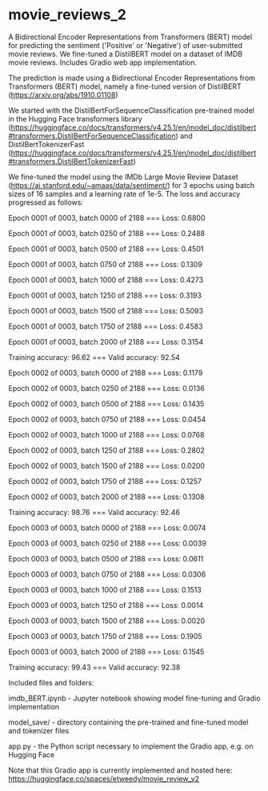# movie_reviews_2
A Bidirectional Encoder Representations from Transformers (BERT) model for predicting the sentiment ('Positive' or 'Negative') of user-submitted movie reviews.  We fine-tuned a DistilBERT model on a dataset of IMDB movie reviews. Includes Gradio web app implementation.

The prediction is made using a Bidirectional Encoder Representations from Transformers (BERT) model, namely a fine-tuned version of DistilBERT (https://arxiv.org/abs/1910.01108)

We started with the DistilBertForSequenceClassification pre-trained model in the Hugging Face transformers library (https://huggingface.co/docs/transformers/v4.25.1/en/model_doc/distilbert#transformers.DistilBertForSequenceClassification) and DistilBertTokenizerFast (https://huggingface.co/docs/transformers/v4.25.1/en/model_doc/distilbert#transformers.DistilBertTokenizerFast)

We fine-tuned the model using the IMDb Large Movie Review Dataset (https://ai.stanford.edu/~amaas/data/sentiment/) for 3 epochs using batch sizes of 16 samples and a learning rate of 1e-5. The loss and accuracy progressed as follows:

Epoch 0001 of 0003, batch 0000 of 2188 === Loss: 0.6800

Epoch 0001 of 0003, batch 0250 of 2188 === Loss: 0.2488

Epoch 0001 of 0003, batch 0500 of 2188 === Loss: 0.4501

Epoch 0001 of 0003, batch 0750 of 2188 === Loss: 0.1309

Epoch 0001 of 0003, batch 1000 of 2188 === Loss: 0.4273

Epoch 0001 of 0003, batch 1250 of 2188 === Loss: 0.3193

Epoch 0001 of 0003, batch 1500 of 2188 === Loss: 0.5093

Epoch 0001 of 0003, batch 1750 of 2188 === Loss: 0.4583

Epoch 0001 of 0003, batch 2000 of 2188 === Loss: 0.3154

Training accuracy: 96.62 === Valid accuracy: 92.54

Epoch 0002 of 0003, batch 0000 of 2188 === Loss: 0.1179

Epoch 0002 of 0003, batch 0250 of 2188 === Loss: 0.0136

Epoch 0002 of 0003, batch 0500 of 2188 === Loss: 0.1435

Epoch 0002 of 0003, batch 0750 of 2188 === Loss: 0.0454

Epoch 0002 of 0003, batch 1000 of 2188 === Loss: 0.0768

Epoch 0002 of 0003, batch 1250 of 2188 === Loss: 0.2802

Epoch 0002 of 0003, batch 1500 of 2188 === Loss: 0.0200

Epoch 0002 of 0003, batch 1750 of 2188 === Loss: 0.1257

Epoch 0002 of 0003, batch 2000 of 2188 === Loss: 0.1308

Training accuracy: 98.76 === Valid accuracy: 92.46

Epoch 0003 of 0003, batch 0000 of 2188 === Loss: 0.0074

Epoch 0003 of 0003, batch 0250 of 2188 === Loss: 0.0039

Epoch 0003 of 0003, batch 0500 of 2188 === Loss: 0.0611

Epoch 0003 of 0003, batch 0750 of 2188 === Loss: 0.0306

Epoch 0003 of 0003, batch 1000 of 2188 === Loss: 0.1513

Epoch 0003 of 0003, batch 1250 of 2188 === Loss: 0.0014

Epoch 0003 of 0003, batch 1500 of 2188 === Loss: 0.0020

Epoch 0003 of 0003, batch 1750 of 2188 === Loss: 0.1905

Epoch 0003 of 0003, batch 2000 of 2188 === Loss: 0.1545

Training accuracy: 99.43 === Valid accuracy: 92.38


Included files and folders:

imdb_BERT.ipynb - Jupyter notebook showing model fine-tuning and Gradio implementation

model_save/ - directory containing the pre-trained and fine-tuned model and tokenizer files

app.py - the Python script necessary to implement the Gradio app, e.g. on Hugging Face

Note that this Gradio app is currently implemented and hosted here: https://huggingface.co/spaces/etweedy/movie_review_v2
